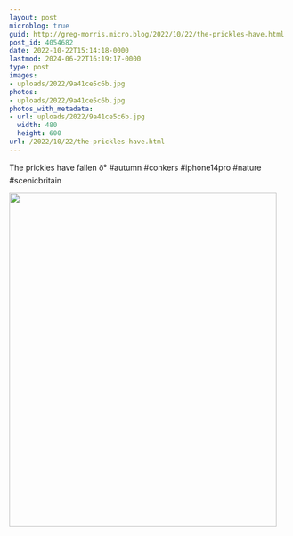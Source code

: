 ```yaml
---
layout: post
microblog: true
guid: http://greg-morris.micro.blog/2022/10/22/the-prickles-have.html
post_id: 4054682
date: 2022-10-22T15:14:18-0000
lastmod: 2024-06-22T16:19:17-0000
type: post
images:
- uploads/2022/9a41ce5c6b.jpg
photos:
- uploads/2022/9a41ce5c6b.jpg
photos_with_metadata:
- url: uploads/2022/9a41ce5c6b.jpg
  width: 480
  height: 600
url: /2022/10/22/the-prickles-have.html
---
```

The prickles have fallen ð°
#autumn #conkers #iphone14pro #nature #scenicbritain

<img src="uploads/2022/9a41ce5c6b.jpg" width="480" height="600" alt="">
